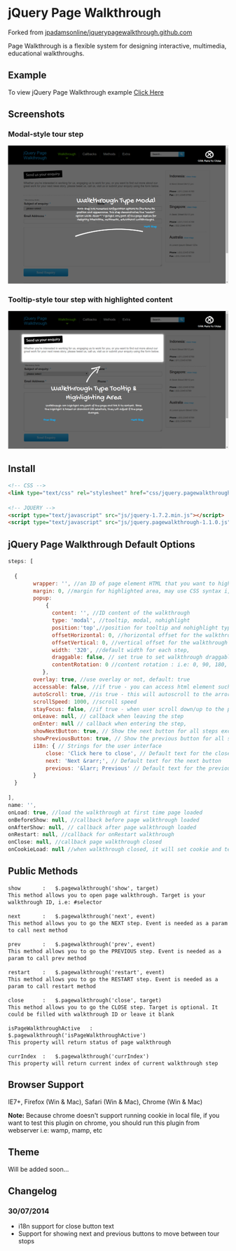 jQuery Page Walkthrough
================================

Forked from [jpadamsonline/jquerypagewalkthrough.github.com](https://github.com/jpadamsonline/jquerypagewalkthrough.github.com)

Page Walkthrough is a flexible system for designing interactive, multimedia, educational walkthroughs.

## Example

To view jQuery Page Walkthrough example <a href="example/example.html">Click Here</a>

## Screenshots

### Modal-style tour step
![Modal-style step](images/screenshot_modal.png 'Modal-style step')

### Tooltip-style tour step with highlighted content
![Tooltip-style step](images/screenshot_tooltip.png 'Tooltip-style step')

## Install

```html
<!-- CSS -->
<link type="text/css" rel="stylesheet" href="css/jquery.pagewalkthrough.css" />

<!-- JQUERY -->
<script type="text/javascript" src="js/jquery-1.7.2.min.js"></script>
<script type="text/javascript" src="js/jquery.pagewalkthrough-1.1.0.js"></script>
```

## jQuery Page Walkthrough Default Options

```javascript
steps: [

  {
        wrapper: '', //an ID of page element HTML that you want to highlight
        margin: 0, //margin for highlighted area, may use CSS syntax i,e: '10px 20px 5px 30px' or '20px 20px' and so on
        popup:
            {
              content: '', //ID content of the walkthrough
              type: 'modal', //tooltip, modal, nohighlight
              position:'top',//position for tooltip and nohighlight type only: top, right, bottom, left
              offsetHorizontal: 0, //horizontal offset for the walkthrough
              offsetVertical: 0, //vertical offset for the walkthrough
              width: '320', //default width for each step,
              draggable: false, // set true to set walkthrough draggable,
              contentRotation: 0 //content rotation : i.e: 0, 90, 180, 270 or whatever value you add. minus sign (-) will be CCW direction
           },
        overlay: true, //use overlay or not, default: true
        accessable: false, //if true - you can access html element such as form input field, button etc
        autoScroll: true, //is true - this will autoscroll to the arror/content every step
        scrollSpeed: 1000, //scroll speed
        stayFocus: false, //if true - when user scroll down/up to the page, it will scroll back the position it belongs
        onLeave: null, // callback when leaving the step
        onEnter: null // callback when entering the step,
        showNextButton: true, // Show the next button for all steps except the last step
        showPreviousButton: true, // Show the previous button for all steps except the first step
        i18n: { // Strings for the user interface
            close: 'Click here to close', // Default text for the close button in the top right corner
            next: 'Next &rarr;', // Default text for the next button
            previous: '&larr; Previous' // Default text for the previous button
        }
  }

],
name: '',
onLoad: true, //load the walkthrough at first time page loaded
onBeforeShow: null, //callback before page walkthrough loaded
onAfterShow: null, // callback after page walkthrough loaded
onRestart: null, //callback for onRestart walkthrough
onClose: null, //callback page walkthrough closed
onCookieLoad: null //when walkthrough closed, it will set cookie and tells the walkthrough to not load automaticly
```

## Public Methods

```
show       :   $.pagewalkthrough('show', target)
This method allows you to open page walkthrough. Target is your walkthrough ID, i.e: #selector

next       :   $.pagewalkthrough('next', event)
This method allows you to go the NEXT step. Event is needed as a param to call next method

prev       :   $.pagewalkthrough('prev', event)
This method allows you to go the PREVIOUS step. Event is needed as a param to call prev method

restart    :   $.pagewalkthrough('restart', event)
This method allows you to go the RESTART step. Event is needed as a param to call restart method

close      :   $.pagewalkthrough('close', target)
This method allows you to go the CLOSE step. Target is optional. It could be filled with walkthrough ID or leave it blank

isPageWalkthroughActive   :   $.pagewalkthrough('isPageWalkthroughActive')
This property will return status of page walkthrough

currIndex  :   $.pagewalkthrough('currIndex')
This property will return current index of current walkthrough step
```

## Browser Support

IE7+, Firefox (Win &amp; Mac), Safari (Win &amp; Mac), Chrome (Win &amp; Mac)

**Note:** Because chrome doesn't support running cookie in local file, if you want to test this plugin on chrome, you should run this plugin from webserver i.e: wamp, mamp, etc

## Theme

Will be added soon...

## Changelog

### 30/07/2014

* i18n support for close button text
* Support for showing next and previous buttons to move between tour stops
